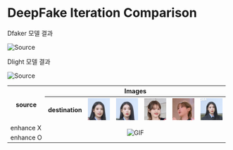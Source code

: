 # DeepFake Iteration Comparison




Dfaker 모델 결과

![Source](images/Dfaker/Dfaker.gif)


Dlight 모델 결과

![Source](images/Dlight/Dlight.gif)




<table>
    <tr>
        <th rowspan="2">source</th>
        <th colspan="6">Images</th>
    </tr>
    <tr>
        <th>destination</th>
        <th> <img src="./images/Roop/IU_720p_1.png" alt="IMG" width="50" height="50"> </th>
        <th> <img src="./images/Roop/IU_720p_2.png" alt="IMG" width="50" height="50"> </th>
        <th> <img src="./images/Roop/IU_720p_3.png" alt="IMG" width="50" height="50"> </th>
        <th> <img src="./images/Roop/IU_720p_4.png" alt="IMG" width="50" height="50"> </th>
        <th> <img src="./images/Roop/IU_1080p_1.png" alt="IMG" width="50" height="50"> </th>
    </tr>
    <tr>
        <td>enhance X</td>
        <td colspan="6" rowspan="2" align="center">
            <img src="./comparison_roop.gif" alt="GIF" width="2160" height="960">
        </td>
    </tr>
    <tr>
        <td>enhance O</td>
    </tr>
</table>


